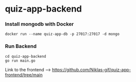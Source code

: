 # quiz-app-backend
 
### Install mongodb with Docker

```docker run --name quiz-app-db -p 27017:27017 -d mongo```

### Run Backend

```cd quiz-app-backend```\
```go run main.go``` 

Link to the frontend --> https://github.com/Niklas-gif/quiz-app-frontend/tree/main
